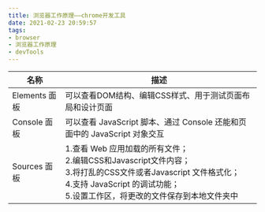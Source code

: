 ```yaml
---
title: 浏览器工作原理——chrome开发工具
date: 2021-02-23 20:59:57
tags:
- browser
- 浏览器工作原理
- devTools
---
```

|名称|描述|
|---|----|
|Elements 面板|可以查看DOM结构、编辑CSS样式、用于测试页面布局和设计页面|
|Console 面板|可以查看 JavaScript 脚本、通过 Console 还能和页面中的 JavaScript 对象交互|
|Sources 面板|1.查看 Web 应用加载的所有文件；<br/> 2.编辑CSS和Javascript文件内容；<br/>3.将打乱的CSS文件或者Javascript 文件格式化；<br/>4.支持 JavaScript 的调试功能；<br/>5.设置工作区，将更改的文件保存到本地文件夹中|

